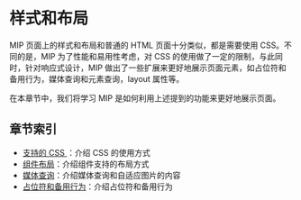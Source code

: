 # 样式和布局

MIP 页面上的样式和布局和普通的 HTML 页面十分类似，都是需要使用 CSS。不同的是，MIP 为了性能和易用性考虑，对 CSS 的使用做了一定的限制，与此同时，针对响应式设计，MIP 做出了一些扩展来更好地展示页面元素，如占位符和备用行为，媒体查询和元素查询，layout 属性等。

在本章节中，我们将学习 MIP 是如何利用上述提到的功能来更好地展示页面。

## 章节索引

- [支持的 CSS ](./supported-css.md)：介绍 CSS 的使用方式
- [组件布局](./layout.md)：介绍组件支持的布局方式
- [媒体查询](./media-query.md)：介绍媒体查询和自适应图片的内容
- [占位符和备用行为](./placeholder-and-fallback.md)：介绍占位符和备用行为
